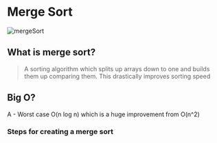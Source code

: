 # Merge Sort 

![mergeSort](https://media.geeksforgeeks.org/wp-content/cdn-uploads/Merge-Sort-Tutorial.png)

## What is merge sort?
> A sorting algorithm which splits up arrays down to one and builds them up comparing them. This drastically improves sorting speed

## Big O?
 A - Worst case O(n log n) which is a huge improvement from O(n^2)

### Steps for creating a merge sort
